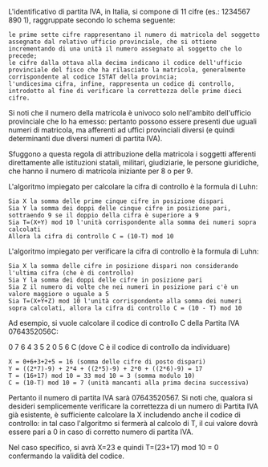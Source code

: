 L'identificativo di partita IVA, in Italia, si compone di 11 cifre (es.: 1234567 890 1), raggruppate secondo lo schema seguente:

    le prime sette cifre rappresentano il numero di matricola del soggetto assegnato dal relativo ufficio provinciale, che si ottiene incrementando di una unità il numero assegnato al soggetto che lo precede;
    le cifre dalla ottava alla decima indicano il codice dell'ufficio provinciale del fisco che ha rilasciato la matricola, generalmente corrispondente al codice ISTAT della provincia;
    l'undicesima cifra, infine, rappresenta un codice di controllo, introdotto al fine di verificare la correttezza delle prime dieci cifre.

Si noti che il numero della matricola è univoco solo nell'ambito dell'ufficio provinciale che lo ha emesso: pertanto possono essere presenti due uguali numeri di matricola, ma afferenti ad uffici provinciali diversi (e quindi determinanti due diversi numeri di partita IVA).

Sfuggono a questa regola di attribuzione della matricola i soggetti afferenti direttamente alle istituzioni statali, militari, giudiziarie, le persone giuridiche, che hanno il numero di matricola iniziante per 8 o per 9.

L'algoritmo impiegato per calcolare la cifra di controllo è la formula di Luhn:

    Sia X la somma delle prime cinque cifre in posizione dispari
    Sia Y la somma dei doppi delle cinque cifre in posizione pari, sottraendo 9 se il doppio della cifra è superiore a 9
    Sia T=(X+Y) mod 10 l'unità corrispondente alla somma dei numeri sopra calcolati
    Allora la cifra di controllo C = (10-T) mod 10

L'algoritmo impiegato per verificare la cifra di controllo è la formula di Luhn:

    Sia X la somma delle cifre in posizione dispari non considerando l'ultima cifra (che è di controllo)
    Sia Y la somma dei doppi delle cifre in posizione pari
    Sia Z il numero di volte che nei numeri in posizione pari c'è un valore maggiore o uguale a 5
    Sia T=(X+Y+Z) mod 10 l'unità corrispondente alla somma dei numeri sopra calcolati, allora la cifra di controllo C = (10 - T) mod 10

Ad esempio, si vuole calcolare il codice di controllo C della Partita IVA 0764352056C:

0 7 6 4 3 5 2 0 5 6 C (dove C è il codice di controllo da individuare)

    X = 0+6+3+2+5 = 16 (somma delle cifre di posto dispari)
    Y = ((2*7)-9) + 2*4 + ((2*5)-9) + 2*0 + ((2*6)-9) = 17
    T = (16+17) mod 10 = 33 mod 10 = 3 (somma modulo 10)
    C = (10-T) mod 10 = 7 (unità mancanti alla prima decina successiva)

Pertanto il numero di partita IVA sarà 07643520567. Si noti che, qualora si desideri semplicemente verificare la correttezza di un numero di Partita IVA già esistente, è sufficiente calcolare la X includendo anche il codice di controllo: in tal caso l'algoritmo si fermerà al calcolo di T, il cui valore dovrà essere pari a 0 in caso di corretto numero di partita IVA.

Nel caso specifico, si avrà X=23 e quindi T=(23+17) mod 10 = 0 confermando la validità del codice. 

